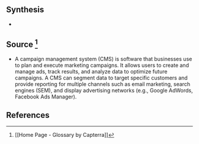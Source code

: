 ## Synthesis
- 
## Source [^1]
- A campaign management system (CMS) is software that businesses use to plan and execute marketing campaigns. It allows users to create and manage ads, track results, and analyze data to optimize future campaigns. A CMS can segment data to target specific customers and provide reporting for multiple channels such as email marketing, search engines (SEM), and display advertising networks (e.g., Google AdWords, Facebook Ads Manager).
## References

[^1]: [[Home Page - Glossary by Capterra]]